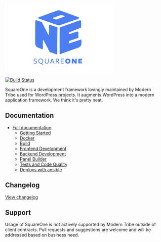 ![./example/example.svg](./logo.svg)

[![Build Status](https://travis-ci.com/moderntribe/square-one.svg?token=1evq9eFenqSy9NpYbMyT&branch=master)](https://travis-ci.com/moderntribe/square-one)

SquareOne is a development framework lovingly maintained by Modern Tribe used for WordPress projects. It augments WordPress into a modern application framework. We think it's pretty neat.   

## Documentation

* [Full documentation](/docs/README.md)
    * [Getting Started](/docs/setup/README.md)
    * [Docker](/docs/docker/README.md)
    * [Build](/docs/build/README.md)
    * [Frontend Development](/docs/build/README.md)
    * [Backend Development](/docs/build/README.md)
    * [Panel Builder](/docs/panels/README.md)
    * [Tests and Code Quality](/docs/tests/README.md)
    * [Deploys with ansible](/docs/ansible/README.md)

## Changelog

[View changelog](./changelog.md)

## Support

Usage of SquareOne is not actively supported by Modern Tribe outside of client contracts. Pull requests and suggestions are welcome and will be addressed based on business need.
